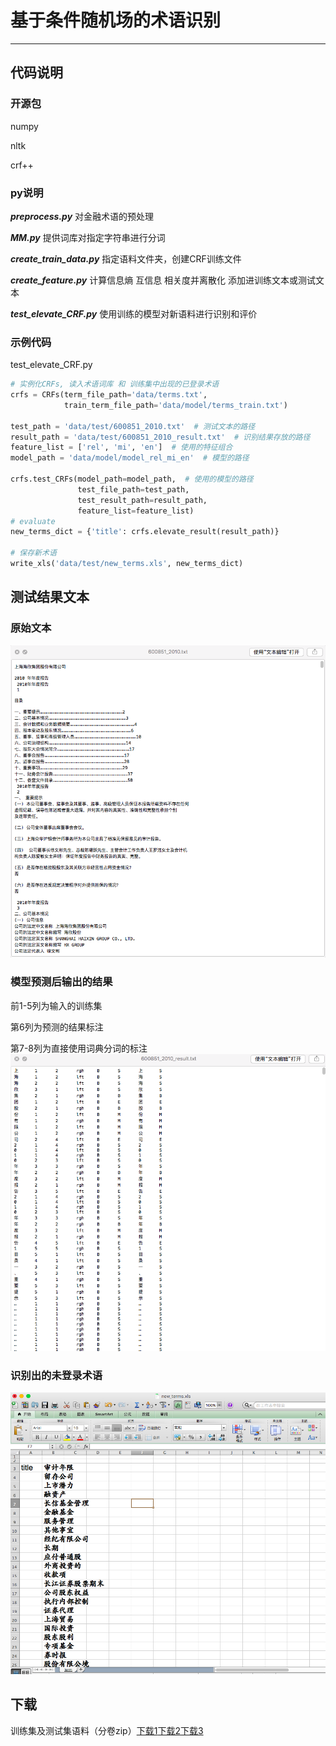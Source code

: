 # 基于条件随机场的术语识别


---
## 代码说明
### 开源包
numpy

nltk

crf++ 
### py说明
***preprocess.py*** 对金融术语的预处理

***MM.py*** 提供词库对指定字符串进行分词

***create_train_data.py*** 指定语料文件夹，创建CRF训练文件

***create_feature.py*** 计算信息熵 互信息 相关度并离散化 添加进训练文本或测试文本

***test_elevate_CRF.py*** 使用训练的模型对新语料进行识别和评价

### 示例代码
test_elevate_CRF.py
```python
# 实例化CRFs, 读入术语词库 和 训练集中出现的已登录术语
crfs = CRFs(term_file_path='data/terms.txt',
            train_term_file_path='data/model/terms_train.txt')

test_path = 'data/test/600851_2010.txt'  # 测试文本的路径
result_path = 'data/test/600851_2010_result.txt'  # 识别结果存放的路径
feature_list = ['rel', 'mi', 'en']  # 使用的特征组合
model_path = 'data/model/model_rel_mi_en'  # 模型的路径

crfs.test_CRFs(model_path=model_path,  # 使用的模型的路径
               test_file_path=test_path,
               test_result_path=result_path,
               feature_list=feature_list)
# evaluate
new_terms_dict = {'title': crfs.elevate_result(result_path)}

# 保存新术语
write_xls('data/test/new_terms.xls', new_terms_dict)
```

## 测试结果文本
### 原始文本
![test txt][2]
### 模型预测后输出的结果
前1-5列为输入的训练集

第6列为预测的结果标注

第7-8列为直接使用词典分词的标注
![test result][3]
### 识别出的未登录术语
![new terms][1]

## 下载
训练集及测试集语料（分卷zip）[下载1][4][下载2][5][下载3][6]


  [1]: https://raw.githubusercontent.com/Hareric/tuchuang/master/graph/new_terms_xls.png
  [2]: https://raw.githubusercontent.com/Hareric/tuchuang/master/graph/test_txt.png
  [3]: https://raw.githubusercontent.com/Hareric/tuchuang/master/graph/test_result.png
  [4]: https://raw.githubusercontent.com/Hareric/tuchuang/master/document/Finance_data.zip
  [5]: https://raw.githubusercontent.com/Hareric/tuchuang/master/document/Finance_data.z01
  [6]: https://raw.githubusercontent.com/Hareric/tuchuang/master/document/Finance_data.z02
